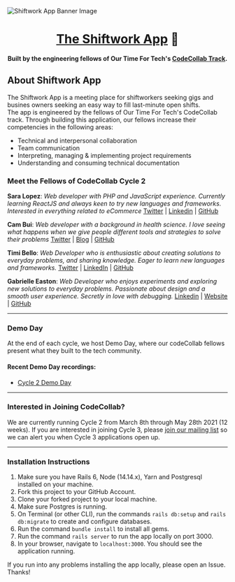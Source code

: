 <img src="https://i.ibb.co/Rymn5XF/readme-banner.png" alt="Shiftwork App Banner Image" />

<div align="center">
  <h1><a href="https://shiftwork.herokuapp.com/" target="_blank" rel="nofollow">The Shiftwork App</a> 📆</h1>
  <strong>Built by the engineering fellows of Our Time For Tech's <a href="https://ourtimefortech.org">CodeCollab Track</a>.</strong>
</div>

## About Shiftwork App

The Shiftwork App is a meeting place for shiftworkers seeking gigs and busines owners seeking an easy way to fill last-minute open shifts.<br />
The app is engineered by the fellows of Our Time For Tech's CodeCollab track. Through building this application, our fellows increase their competencies in the following areas:
- Technical and interpersonal collaboration
- Team communication
- Interpreting, managing & implementing project requirements
- Understanding and consuming technical documentation

### Meet the Fellows of CodeCollab Cycle 2

**Sara Lopez**: *Web developer with PHP and JavaScript experience. Currently learning ReactJS and always keen to try new languages and frameworks. Interested in everything related to eCommerce*
[Twitter](https://twitter.com/saradotlog) | [Linkedin](https://www.linkedin.com/in/sara-lopez-3311645a/) | [GitHub](https://github.com/saradotlog/)

**Cam Bui**: *Web developer with a background in health science. I love seeing what happens when we give people different tools and strategies to solve their problems*
[Twitter](https://twitter.com/dordsichord) | [Blog](https://dev.to/dordsichord) | [GitHub](https://github.com/ncbui)

**Timi Bello**: *Web Developer who is enthusiastic about creating solutions to everyday problems, and sharing knowledge. Eager to learn new languages and frameworks.*
[Twitter](https://twitter.com/zoebreed) | [LinkedIn](https://www.linkedin.com/in/oluwatimilehin-bello-0376871aa/) | [GitHub](https://github.com/Timilehin08/)

**Gabrielle Easton**: *Web Developer who enjoys experiments and exploring new solutions to everyday problems. Passionate about design and a smooth user experience. Secretly in love with debugging.*
[Linkedin](https://www.linkedin.com/in/gabrielle-easton/) | [Website](https://gabrielle-easton.dev) | [GitHub](https://github.com/GabrielleEaston)

<hr />

### Demo Day

At the end of each cycle, we host Demo Day, where our codeCollab fellows present what they built to the tech community.

#### Recent Demo Day recordings:
- [Cycle 2 Demo Day](https://example.com)

<hr />

### Interested in Joining CodeCollab?

We are currently running Cycle 2 from March 8th through May 28th 2021 (12 weeks). If you are interested in joining Cycle 3, please [join our mailing list](https://ourtimefortech.org/#apply) so we can alert you when Cycle 3 applications open up.

<hr />

### Installation Instructions
1. Make sure you have Rails 6, Node (14.14.x), Yarn and Postgresql installed on your machine.
2. Fork this project to your GitHub Account.
3. Clone your forked project to your local machine.
4. Make sure Postgres is running.
5. On Terminal (or other CLI), run the commands `rails db:setup` and `rails db:migrate` to create and configure databases.
6. Run the command `bundle install` to install all gems.
7. Run the command `rails server` to run the app locally on port 3000.
8. In your browser, navigate to `localhost:3000`. You should see the application running.

If you run into any problems installing the app locally, please open an Issue. Thanks!